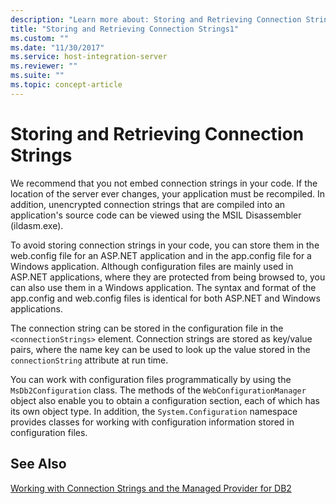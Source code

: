 ```yaml
---
description: "Learn more about: Storing and Retrieving Connection Strings"
title: "Storing and Retrieving Connection Strings1"
ms.custom: ""
ms.date: "11/30/2017"
ms.service: host-integration-server
ms.reviewer: ""
ms.suite: ""
ms.topic: concept-article
---
```

# Storing and Retrieving Connection Strings

We recommend that you not embed connection strings in your code. If the location of the server ever changes, your application must be recompiled. In addition, unencrypted connection strings that are compiled into an application's source code can be viewed using the MSIL Disassembler (ildasm.exe).  
  
To avoid storing connection strings in your code, you can store them in the web.config file for an ASP.NET application and in the app.config file for a Windows application. Although configuration files are mainly used in ASP.NET applications, where they are protected from being browsed to, you can also use them in a Windows application. The syntax and format of the app.config and web.config files is identical for both ASP.NET and Windows applications.  
  
The connection string can be stored in the configuration file in the `<connectionStrings>` element. Connection strings are stored as key/value pairs, where the name key can be used to look up the value stored in the `connectionString` attribute at run time.  
  
You can work with configuration files programmatically by using the `MsDb2Configuration` class. The methods of the `WebConfigurationManager` object also enable you to obtain a configuration section, each of which has its own object type. In addition, the `System.Configuration` namespace provides classes for working with configuration information stored in configuration files.  

## See Also

[Working with Connection Strings and the Managed Provider for DB2](../core/working-with-connection-strings-and-the-managed-provider-for-db22.md)

